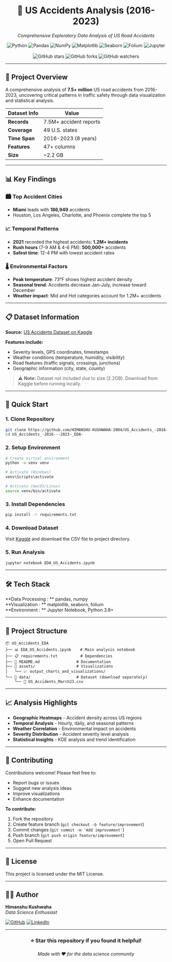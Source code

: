 <div align="center">
  <h1>🚗 US Accidents Analysis (2016-2023)</h1>
  <p><em>Comprehensive Exploratory Data Analysis of US Road Accidents</em></p>
</div>

<div align="center">
  <img src="https://img.shields.io/badge/Python-3776AB?style=for-the-badge&logo=python&logoColor=white" alt="Python">
  <img src="https://img.shields.io/badge/Pandas-150458?style=for-the-badge&logo=pandas&logoColor=white" alt="Pandas">
  <img src="https://img.shields.io/badge/NumPy-013243?style=for-the-badge&logo=numpy&logoColor=white" alt="NumPy">
  <img src="https://img.shields.io/badge/Matplotlib-11557c?style=for-the-badge&logo=python&logoColor=white" alt="Matplotlib">
  <img src="https://img.shields.io/badge/Seaborn-3776AB?style=for-the-badge&logo=python&logoColor=white" alt="Seaborn">
  <img src="https://img.shields.io/badge/Folium-77B829?style=for-the-badge&logo=folium&logoColor=white" alt="Folium">
  <img src="https://img.shields.io/badge/Jupyter-F37626?style=for-the-badge&logo=jupyter&logoColor=white" alt="Jupyter">
</div>

<br>

<div align="center">
  <img src="https://img.shields.io/github/stars/HIMANSHU-KUSHWAHA-2004/US_Accidents_-2016---2023-_EDA-?style=social" alt="GitHub stars">
  <img src="https://img.shields.io/github/forks/HIMANSHU-KUSHWAHA-2004/US_Accidents_-2016---2023-_EDA-?style=social" alt="GitHub forks">
  <img src="https://img.shields.io/github/watchers/HIMANSHU-KUSHWAHA-2004/US_Accidents_-2016---2023-_EDA-?style=social" alt="GitHub watchers">
</div>

---

## 🎯 Project Overview

A comprehensive analysis of **7.5+ million** US road accidents from 2016-2023, uncovering critical patterns in traffic safety through data visualization and statistical analysis.

| Dataset Info | Value |
|--------------|-------|
| **Records** | 7.5M+ accident reports |
| **Coverage** | 49 U.S. states |
| **Time Span** | 2016-2023 (8 years) |
| **Features** | 47+ columns |
| **Size** | ~2.2 GB |

---

## 📊 Key Findings

### 🏙️ **Top Accident Cities**
- **Miami** leads with **186,949** accidents
- Houston, Los Angeles, Charlotte, and Phoenix complete the top 5

### 📈 **Temporal Patterns**
- **2021** recorded the highest accidents: **1.2M+ incidents**
- **Rush hours** (7-9 AM & 4-6 PM): **500,000+** accidents
- **Safest time**: 12-4 PM with lowest accident rates

### 🌡️ **Environmental Factors**
- **Peak temperature**: 73°F shows highest accident density
- **Seasonal trend**: Accidents decrease Jan-July, increase toward December
- **Weather impact**: Mid and Hot categories account for 1.2M+ accidents

---

## 📋 Dataset Information

**Source:** [US Accidents Dataset on Kaggle](https://www.kaggle.com/datasets/sobhanmoosavi/us-accidents)

**Features include:**
- Severity levels, GPS coordinates, timestamps
- Weather conditions (temperature, humidity, visibility)
- Road features (traffic signals, crossings, junctions)
- Geographic information (city, state, county)

> ⚠️ **Note:** Dataset not included due to size (2.2GB). Download from Kaggle before running locally.

---

## 🚀 Quick Start

### 1. Clone Repository
```bash
git clone https://github.com/HIMANSHU-KUSHWAHA-2004/US_Accidents_-2016---2023-_EDA-.git
cd US_Accidents_-2016---2023-_EDA-
```

### 2. Setup Environment
```bash
# Create virtual environment
python -m venv venv

# Activate (Windows)
venv\Scripts\activate

# Activate (macOS/Linux)
source venv/bin/activate
```

### 3. Install Dependencies
```bash
pip install -r requirements.txt
```

### 4. Download Dataset
Visit [Kaggle](https://www.kaggle.com/datasets/sobhanmoosavi/us-accidents) and download the CSV file to project directory.

### 5. Run Analysis
```bash
jupyter notebook EDA_US_Accidents.ipynb
```

---

## 🛠️ Tech Stack

**Data Processing : ** pandas, numpy  
**Visualization : ** matplotlib, seaborn, folium  
**Environment : ** Jupyter Notebook, Python 3.8+

---

## 📁 Project Structure

```
📦 US_Accidents_EDA
├── 📊 EDA_US_Accidents.ipynb    # Main analysis notebook
├── 📋 requirements.txt          # Dependencies
├── 📖 README.md                # Documentation
├── 📂 assets/                  # Visualizations
│   └── 📈 output_charts_and_visualizations/
└── 📂 data/                    # Dataset (download separately)
    └── 📄 US_Accidents_March23.csv
```

---

## 📈 Analysis Highlights

- **Geographic Heatmaps** - Accident density across US regions
- **Temporal Analysis** - Hourly, daily, and seasonal patterns  
- **Weather Correlation** - Environmental impact on accidents
- **Severity Distribution** - Accident severity level analysis
- **Statistical Insights** - KDE analysis and trend identification

---

## 🤝 Contributing

Contributions welcome! Please feel free to:

- Report bugs or issues
- Suggest new analysis ideas
- Improve visualizations
- Enhance documentation

**To contribute:**
1. Fork the repository
2. Create feature branch (`git checkout -b feature/improvement`)
3. Commit changes (`git commit -m 'Add improvement'`)
4. Push branch (`git push origin feature/improvement`)
5. Open Pull Request

---

## 📄 License

This project is licensed under the MIT License.

---

## 👨‍💻 Author

**Himanshu Kushwaha**  
*Data Science Enthusiast*

[![GitHub](https://img.shields.io/badge/GitHub-100000?style=for-the-badge&logo=github&logoColor=white)](https://github.com/HIMANSHU-KUSHWAHA-2004)
[![LinkedIn](https://img.shields.io/badge/LinkedIn-0077B5?style=for-the-badge&logo=linkedin&logoColor=white)](https://www.linkedin.com/in/himanshu-kushwaha-49b360293)

---

<div align="center">
  <h3>⭐ Star this repository if you found it helpful!</h3>
  <p><em>Made with ❤️ for the data science community</em></p>
</div>
